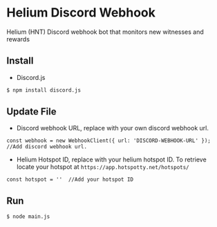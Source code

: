 # Helium Discord Webhook
Helium (HNT) Discord webhook bot that monitors new witnesses and rewards

## Install
- Discord.js

```sh
$ npm install discord.js
```

## Update File
- Discord webhook URL, replace with your own discord webhook url.

```
const webhook = new WebhookClient({ url: 'DISCORD-WEBHOOK-URL' });  //Add discord webhook url.
```

- Helium Hotspot ID, replace with your helium hotspot ID. To retrieve locate your hotspot at `https://app.hotspotty.net/hotspots/`


```
const hotspot = ''  //Add your hotspot ID
```

## Run

```sh
$ node main.js
```
